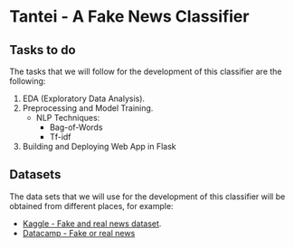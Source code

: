 # Tantei - A Fake News Classifier 

## Tasks to do

The tasks that we will follow for the development of this classifier are the following:

1. EDA (Exploratory Data Analysis).
2. Preprocessing and Model Training.
    - NLP Techniques:
        * Bag-of-Words
        * Tf-idf
3. Building and Deploying Web App in Flask

## Datasets

The data sets that we will use for the development of this classifier will be obtained from different places, for example:

- [Kaggle - Fake and real news dataset](https://www.kaggle.com/clmentbisaillon/fake-and-real-news-dataset). 
- [Datacamp - Fake or real news](https://s3.amazonaws.com/assets.datacamp.com/blog_assets/fake_or_real_news.csv)